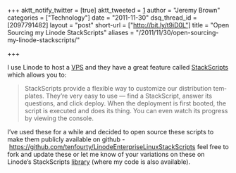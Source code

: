 +++
aktt_notify_twitter = [true]
aktt_tweeted = [1]
author = "Jeremy Brown"
categories = ["Technology"]
date = "2011-11-30"
dsq_thread_id = [2097791482]
layout = "post"
short-url = ["http://bit.ly/t9iD0L"]
title = "Open Sourcing my Linode StackScripts"
aliases = "/2011/11/30/open-sourcing-my-linode-stackscripts/"

+++

I use Lin­ode to host a [VPS][1] and they have a great fea­ture called [StackScripts][2] which allows you to:

> StackScripts pro­vide a flex­i­ble way to cus­tomize our dis­tri­b­u­tion tem­plates. They’re very easy to use — find a StackScript, answer its ques­tions, and click deploy. When the deploy­ment is first booted, the script is exe­cuted and does its thing. You can even watch its progress by view­ing the console.

I’ve used these for a while and decided to open source these scripts to make them pub­licly avail­able on github - <https://github.com/tenfourty/LinodeEnterpriseLinuxStackScripts> feel free to fork and update these or let me know of your vari­a­tions on these on Linode’s StackScripts [library][3] (where my code is also available).

 [1]: http://en.wikipedia.org/wiki/Virtual_private_server
 [2]: http://www.linode.com/stackscripts/
 [3]: http://www.linode.com/stackscripts/profile/?tenfourty
